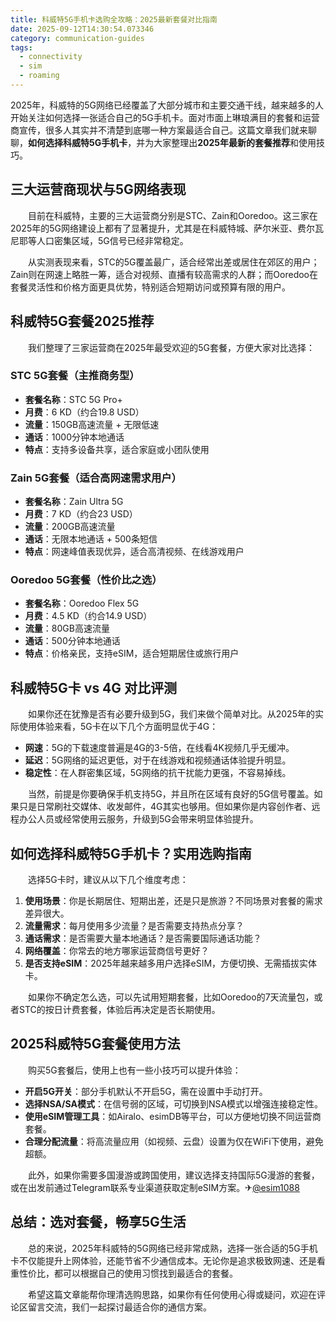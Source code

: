 ```yaml
---
title: 科威特5G手机卡选购全攻略：2025最新套餐对比指南
date: 2025-09-12T14:30:54.073346
category: communication-guides
tags:
  - connectivity
  - sim
  - roaming
---
```


2025年，科威特的5G网络已经覆盖了大部分城市和主要交通干线，越来越多的人开始关注如何选择一张适合自己的5G手机卡。面对市面上琳琅满目的套餐和运营商宣传，很多人其实并不清楚到底哪一种方案最适合自己。这篇文章我们就来聊聊，**如何选择科威特5G手机卡**，并为大家整理出**2025年最新的套餐推荐**和使用技巧。

## 三大运营商现状与5G网络表现

　　目前在科威特，主要的三大运营商分别是STC、Zain和Ooredoo。这三家在2025年的5G网络建设上都有了显著提升，尤其是在科威特城、萨尔米亚、费尔瓦尼耶等人口密集区域，5G信号已经非常稳定。

　　从实测表现来看，STC的5G覆盖最广，适合经常出差或居住在郊区的用户；Zain则在网速上略胜一筹，适合对视频、直播有较高需求的人群；而Ooredoo在套餐灵活性和价格方面更具优势，特别适合短期访问或预算有限的用户。

## 科威特5G套餐2025推荐

　　我们整理了三家运营商在2025年最受欢迎的5G套餐，方便大家对比选择：

### STC 5G套餐（主推商务型）
- **套餐名称**：STC 5G Pro+
- **月费**：6 KD（约合19.8 USD）
- **流量**：150GB高速流量 + 无限低速
- **通话**：1000分钟本地通话
- **特点**：支持多设备共享，适合家庭或小团队使用

### Zain 5G套餐（适合高网速需求用户）
- **套餐名称**：Zain Ultra 5G
- **月费**：7 KD（约合23 USD）
- **流量**：200GB高速流量
- **通话**：无限本地通话 + 500条短信
- **特点**：网速峰值表现优异，适合高清视频、在线游戏用户

### Ooredoo 5G套餐（性价比之选）
- **套餐名称**：Ooredoo Flex 5G
- **月费**：4.5 KD（约合14.9 USD）
- **流量**：80GB高速流量
- **通话**：500分钟本地通话
- **特点**：价格亲民，支持eSIM，适合短期居住或旅行用户

## 科威特5G卡 vs 4G 对比评测

　　如果你还在犹豫是否有必要升级到5G，我们来做个简单对比。从2025年的实际使用体验来看，5G卡在以下几个方面明显优于4G：

- **网速**：5G的下载速度普遍是4G的3-5倍，在线看4K视频几乎无缓冲。
- **延迟**：5G网络的延迟更低，对于在线游戏和视频通话体验提升明显。
- **稳定性**：在人群密集区域，5G网络的抗干扰能力更强，不容易掉线。

　　当然，前提是你要确保手机支持5G，并且所在区域有良好的5G信号覆盖。如果只是日常刷社交媒体、收发邮件，4G其实也够用。但如果你是内容创作者、远程办公人员或经常使用云服务，升级到5G会带来明显体验提升。

## 如何选择科威特5G手机卡？实用选购指南

　　选择5G卡时，建议从以下几个维度考虑：

1. **使用场景**：你是长期居住、短期出差，还是只是旅游？不同场景对套餐的需求差异很大。
2. **流量需求**：每月使用多少流量？是否需要支持热点分享？
3. **通话需求**：是否需要大量本地通话？是否需要国际通话功能？
4. **网络覆盖**：你常去的地方哪家运营商信号更好？
5. **是否支持eSIM**：2025年越来越多用户选择eSIM，方便切换、无需插拔实体卡。

　　如果你不确定怎么选，可以先试用短期套餐，比如Ooredoo的7天流量包，或者STC的按日计费套餐，体验后再决定是否长期使用。

## 2025科威特5G套餐使用方法

　　购买5G套餐后，使用上也有一些小技巧可以提升体验：

- **开启5G开关**：部分手机默认不开启5G，需在设置中手动打开。
- **选择NSA/SA模式**：在信号弱的区域，可切换到NSA模式以增强连接稳定性。
- **使用eSIM管理工具**：如Airalo、esimDB等平台，可以方便地切换不同运营商套餐。
- **合理分配流量**：将高流量应用（如视频、云盘）设置为仅在WiFi下使用，避免超额。

　　此外，如果你需要多国漫游或跨国使用，建议选择支持国际5G漫游的套餐，或在出发前通过Telegram联系专业渠道获取定制eSIM方案。✈[@esim1088](https://t.me/s/esim1088)

## 总结：选对套餐，畅享5G生活

　　总的来说，2025年科威特的5G网络已经非常成熟，选择一张合适的5G手机卡不仅能提升上网体验，还能节省不少通信成本。无论你是追求极致网速、还是看重性价比，都可以根据自己的使用习惯找到最适合的套餐。

　　希望这篇文章能帮你理清选购思路，如果你有任何使用心得或疑问，欢迎在评论区留言交流，我们一起探讨最适合你的通信方案。